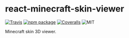 # react-minecraft-skin-viewer

[![Travis][build-badge]][build]
[![npm package][npm-badge]][npm]
[![Coveralls][coveralls-badge]][coveralls]
![MIT][license-badge]

Minecraft skin 3D viewer.

[build-badge]: https://img.shields.io/travis/liziyi0914/react-minecraft-skin-viewer/master.png
[build]: https://travis-ci.org/liziyi0914/react-minecraft-skin-viewer

[npm-badge]: https://img.shields.io/npm/v/react-minecraft-skin-viewer.png
[npm]: https://www.npmjs.org/package/react-minecraft-skin-viewer

[coveralls-badge]: https://img.shields.io/coveralls/liziyi0914/react-minecraft-skin-viewer/master.png
[coveralls]: https://coveralls.io/github/liziyi0914/react-minecraft-skin-viewer

[license-badge]: https://img.shields.io/npm/l/react-minecraft-skin-viewer
